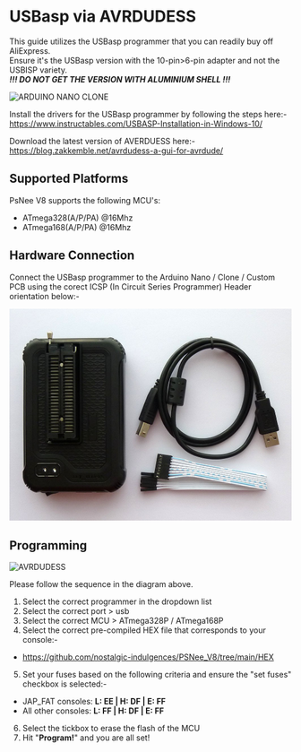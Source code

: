 # USBasp via AVRDUDESS

This guide utilizes the USBasp programmer that you can readily buy off AliExpress.  
Ensure it's the USBasp version with the 10-pin>6-pin adapter and not the USBISP variety.  
**_!!! DO NOT GET THE VERSION WITH ALUMINIUM SHELL !!!_**

![ARDUINO NANO CLONE](images/USBasp.png)  

Install the drivers for the USBasp programmer by following the steps here:-  
https://www.instructables.com/USBASP-Installation-in-Windows-10/

Download the latest version of AVERDUESS here:-  
https://blog.zakkemble.net/avrdudess-a-gui-for-avrdude/  

## Supported Platforms
PsNee V8 supports the following MCU's:  
- ATmega328(A/P/PA) @16Mhz  
- ATmega168(A/P/PA) @16Mhz

## Hardware Connection  
Connect the USBasp programmer to the Arduino Nano / Clone / Custom PCB using the corect ICSP (In Circuit Series Programmer) Header orientation below:-  

![ICSP](images/ICSP.png)

## Programming

![AVRDUDESS](images/AVRDUDESS.png)

Please follow the sequence in the diagram above.
1. Select the correct programmer in the dropdown list
2. Select the correct port > usb
3. Select the correct MCU > ATmega328P / ATmega168P
4. Select the correct pre-compiled HEX file that corresponds to your console:-
- https://github.com/nostalgic-indulgences/PSNee_V8/tree/main/HEX
5. Set your fuses based on the following criteria and ensure the "set fuses" checkbox is selected:- 
- JAP_FAT consoles: **L: EE | H: DF | E: FF**  
- All other consoles: **L: FF | H: DF | E: FF**
6. Select the tickbox to erase the flash of the MCU
7. Hit "**Program!**" and you are all set!
